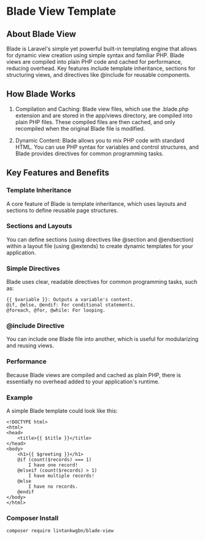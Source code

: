 # Blade View Template

## About Blade View
Blade is Laravel's simple yet powerful built-in templating engine that allows for dynamic view creation using simple syntax and familiar PHP. 
Blade views are compiled into plain PHP code and cached for performance, reducing overhead. 
Key features include template inheritance, sections for structuring views, and directives like @include for reusable components.

## How Blade Works
1. Compilation and Caching: Blade view files, which use the .blade.php extension and are stored in the app/views directory, are compiled into plain PHP files. These compiled files are then cached, and only recompiled when the original Blade file is modified.

2. Dynamic Content: Blade allows you to mix PHP code with standard HTML. You can use PHP syntax for variables and control structures, and Blade provides directives for common programming tasks. 

## Key Features and Benefits
### Template Inheritance
A core feature of Blade is template inheritance, which uses layouts and sections to define reusable page structures.

### Sections and Layouts
You can define sections (using directives like @section and @endsection) within a layout file (using @extends) to create dynamic templates for your application.

### Simple Directives
Blade uses clear, readable directives for common programming tasks, such as:

    {{ $variable }}: Outputs a variable's content.
    @if, @else, @endif: For conditional statements.
    @foreach, @for, @while: For looping.

### @include Directive
You can include one Blade file into another, which is useful for modularizing and reusing views.

### Performance
Because Blade views are compiled and cached as plain PHP, there is essentially no overhead added to your application's runtime.

### Example
A simple Blade template could look like this:

    <!DOCTYPE html>
    <html>
    <head>
        <title>{{ $title }}</title>
    </head>
    <body>
        <h1>{{ $greeting }}</h1>
        @if (count($records) === 1)
            I have one record!
        @elseif (count($records) > 1)
            I have multiple records!
        @else
            I have no records.
        @endif
    </body>
    </html>

### Composer Install
    composer require lintankwgbn/blade-view

